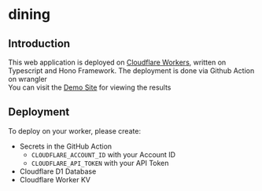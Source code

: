 # dining

## Introduction

This web application is deployed on [Cloudflare Workers](https://workers.cloudflare.com/), written on Typescript and Hono Framework. The deployment is done via Github Action on wrangler  
You can visit the [Demo Site](https://dining.hlcheng.cf) for viewing the results

## Deployment

To deploy on your worker, please create:
- Secrets in the GitHub Action 
  - ```CLOUDFLARE_ACCOUNT_ID``` with your Account ID
  - ```CLOUDFLARE_API_TOKEN``` with your API Token
- Cloudflare D1 Database
- Cloudflare Worker KV
